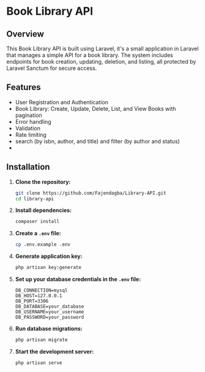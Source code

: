 # Book Library API

## Overview
This Book Library API is built using Laravel, it's a small application in Laravel that manages a simple API for a book library. The system includes endpoints for book creation, updating, deletion, and listing, all protected by Laravel Sanctum for secure access.

## Features
- User Registration and Authentication
- Book Library: Create, Update, Delete, List, and View Books with pagination
- Error handling
- Validation
- Rate limiting
- search (by isbn, author, and title) and filter (by author and status)
- 

## Installation

1. **Clone the repository:**
    ```sh
    git clone https://github.com/Fajendagba/Library-API.git
    cd library-api
    ```

2. **Install dependencies:**
    ```sh
    composer install
    ```

3. **Create a `.env` file:**
    ```sh
    cp .env.example .env
    ```

4. **Generate application key:**
    ```sh
    php artisan key:generate
    ```

5. **Set up your database credentials in the `.env` file:**
    ```dotenv
    DB_CONNECTION=mysql
    DB_HOST=127.0.0.1
    DB_PORT=3306
    DB_DATABASE=your_database
    DB_USERNAME=your_username
    DB_PASSWORD=your_password
    ```

6. **Run database migrations:**
    ```sh
    php artisan migrate
    ```

7. **Start the development server:**
    ```sh
    php artisan serve
    ```
